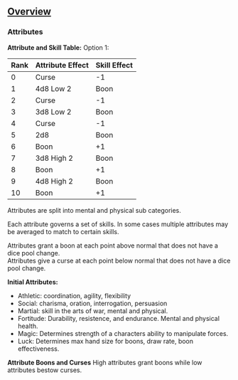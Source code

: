 ## [Overview](https://github.com/Kibrael/RPG/blob/master/python/overview.md)
### Attributes

**Attribute and Skill Table:**
Option 1:

|Rank|Attribute Effect|Skill Effect|
|----|----------------|------------|
|0|Curse|-1|
|1|4d8 Low 2|Boon|
|2|Curse|-1|
|3|3d8 Low 2|Boon|
|4|Curse|-1|
|5|2d8|Boon|
|6|Boon|+1|
|7|3d8 High 2|Boon|
|8|Boon|+1|
|9|4d8 High 2|Boon|
|10|Boon|+1|


Attributes are split into mental and physical sub categories. 

Each attribute governs a set of skills. In some cases multiple attributes may be averaged to match to certain skills.  

Attributes grant a boon at each point above normal that does not have a dice pool change.  
Attributes give a curse at each point below normal that does not have a dice pool change.  

**Initial Attributes:**  
- Athletic: coordination, agility, flexibility
- Social: charisma, oration, interrogation, persuasion
- Martial: skill in the arts of war, mental and physical.
- Fortitude: Durability, resistence, and endurance. Mental and physical health.
- Magic: Determines strength of a characters ability to manipulate forces.
- Luck: Determines max hand size for boons, draw rate, boon effectiveness.

**Attribute Boons and Curses**
High attributes grant boons while low attributes bestow curses.
